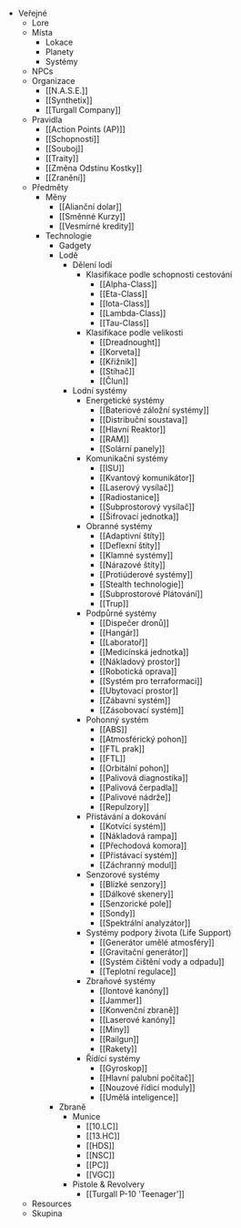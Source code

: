   * Veřejné
    * Lore
    * Místa
      * Lokace
      * Planety
      * Systémy
    * NPCs
    * Organizace
      * [[N.A.S.E.]]
      * [[Synthetix]]
      * [[Turgall Company]]
    * Pravidla
      * [[Action Points (AP)]]
      * [[Schopnosti]]
      * [[Souboj]]
      * [[Traity]]
      * [[Změna Odstínu Kostky]]
      * [[Zranění]]
    * Předměty
      * Měny
        * [[Alianční dolar]]
        * [[Směnné Kurzy]]
        * [[Vesmírné kredity]]
      * Technologie
        * Gadgety
        * Lodě
          * Dělení lodí
            * Klasifikace podle schopnosti cestování
              * [[Alpha-Class]]
              * [[Eta-Class]]
              * [[Iota-Class]]
              * [[Lambda-Class]]
              * [[Tau-Class]]
            * Klasifikace podle velikosti
              * [[Dreadnought]]
              * [[Korveta]]
              * [[Křižník]]
              * [[Stíhač]]
              * [[Člun]]
          * Lodní systémy
            * Energetické systémy
              * [[Bateriové záložní systémy]]
              * [[Distribuční soustava]]
              * [[Hlavní Reaktor]]
              * [[RAM]]
              * [[Solární panely]]
            * Komunikační systémy
              * [[ISU]]
              * [[Kvantový komunikátor]]
              * [[Laserový vysílač]]
              * [[Radiostanice]]
              * [[Subprostorový vysílač]]
              * [[Šifrovací jednotka]]
            * Obranné systémy
              * [[Adaptivní štíty]]
              * [[Deflexní štíty]]
              * [[Klamné systémy]]
              * [[Nárazové štíty]]
              * [[Protiúderové systémy]]
              * [[Stealth technologie]]
              * [[Subprostorové Plátování]]
              * [[Trup]]
            * Podpůrné systémy
              * [[Dispečer dronů]]
              * [[Hangár]]
              * [[Laboratoř]]
              * [[Medicínská jednotka]]
              * [[Nákladový prostor]]
              * [[Robotická oprava]]
              * [[Systém pro terraformaci]]
              * [[Ubytovací prostor]]
              * [[Zábavní systém]]
              * [[Zásobovací systém]]
            * Pohonný systém
              * [[ABS]]
              * [[Atmosférický pohon]]
              * [[FTL prak]]
              * [[FTL]]
              * [[Orbitální pohon]]
              * [[Palivová diagnostika]]
              * [[Palivová čerpadla]]
              * [[Palivové nádrže]]
              * [[Repulzory]]
            * Přistávání a dokování
              * [[Kotvící systém]]
              * [[Nákladová rampa]]
              * [[Přechodová komora]]
              * [[Přistávací systém]]
              * [[Záchranný modul]]
            * Senzorové systémy
              * [[Blízké senzory]]
              * [[Dálkové skenery]]
              * [[Senzorické pole]]
              * [[Sondy]]
              * [[Spektrální analyzátor]]
            * Systémy podpory života (Life Support)
              * [[Generátor umělé atmosféry]]
              * [[Gravitační generátor]]
              * [[Systém čištění vody a odpadu]]
              * [[Teplotní regulace]]
            * Zbraňové systémy
              * [[Iontové kanóny]]
              * [[Jammer]]
              * [[Konvenční zbraně]]
              * [[Laserové kanóny]]
              * [[Miny]]
              * [[Railgun]]
              * [[Rakety]]
            * Řídící systémy
              * [[Gyroskop]]
              * [[Hlavní palubní počítač]]
              * [[Nouzové řídicí moduly]]
              * [[Umělá inteligence]]
        * Zbraně
          * Munice
            * [[10.LC]]
            * [[13.HC]]
            * [[HDS]]
            * [[NSC]]
            * [[PC]]
            * [[VGC]]
          * Pistole & Revolvery
            * [[Turgall P-10 'Teenager']]
    * Resources
    * Skupina
